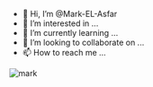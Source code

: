 - 👋 Hi, I’m @Mark-EL-Asfar
- 👀 I’m interested in ...
- 🌱 I’m currently learning ...
- 💞️ I’m looking to collaborate on ...
- 📫 How to reach me ...

<!---
Mark EL-Asfar/Mark EL-Asfar is a ✨ special ✨ repository because its `README.md` (this file) appears on your GitHub profile.
You can click the Preview link to take a look at your changes.
--->

![mark](https://img.shields.io/badge/Mark-Lasfar-Color?style=flat&logo=github)
